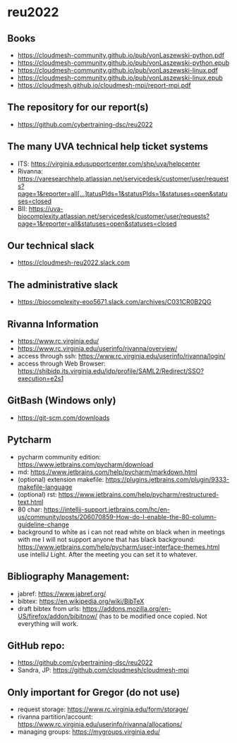 # reu2022

## Books

* <https://cloudmesh-community.github.io/pub/vonLaszewski-python.pdf>
* <https://cloudmesh-community.github.io/pub/vonLaszewski-python.epub>
* <https://cloudmesh-community.github.io/pub/vonLaszewski-linux.pdf>
* <https://cloudmesh-community.github.io/pub/vonLaszewski-linux.epub>
* <https://cloudmesh.github.io/cloudmesh-mpi/report-mpi.pdf>

## The repository for our report(s)

* <https://github.com/cybertraining-dsc/reu2022>

## The many UVA technical help ticket systems

* ITS: <https://virginia.edusupportcenter.com/shp/uva/helpcenter>
* Rivanna: <https://varesearchhelp.atlassian.net/servicedesk/customer/user/requests?page=1&reporter=all[…]tatusPIds=1&statusPIds=1&statuses=open&statuses=closed>
* BII: <https://uva-biocomplexity.atlassian.net/servicedesk/customer/user/requests?page=1&reporter=all&statuses=open&statuses=closed>

## Our technical slack

* <https://cloudmesh-reu2022.slack.com>

## The administrative slack

- <https://biocomplexity-eoo5671.slack.com/archives/C031CR0B2QG>

## Rivanna Information

* <https://www.rc.virginia.edu/>
* <https://www.rc.virginia.edu/userinfo/rivanna/overview/>
* access through ssh: <https://www.rc.virginia.edu/userinfo/rivanna/login/>
* access through Web Browser: <https://shibidp.its.virginia.edu/idp/profile/SAML2/Redirect/SSO?execution=e2s1>

## GitBash (Windows only)

* <https://git-scm.com/downloads>

## Pytcharm

* pycharm community edition: <https://www.jetbrains.com/pycharm/download>
* md: <https://www.jetbrains.com/help/pycharm/markdown.html>
* (optional) extension makefile: <https://plugins.jetbrains.com/plugin/9333-makefile-language>
* (optional) rst: <https://www.jetbrains.com/help/pycharm/restructured-text.html>
* 80 char: <https://intellij-support.jetbrains.com/hc/en-us/community/posts/206070859-How-do-I-enable-the-80-column-guideline-change>
* background to white as i can not read white on black when in meetings with me I will not support anyone that has black background: <https://www.jetbrains.com/help/pycharm/user-interface-themes.html> use intelliJ Light. After the meeting you can set it to whatever.

## Bibliography Management:

* jabref: <https://www.jabref.org/>
* bibtex: <https://en.wikipedia.org/wiki/BibTeX>
* draft bibtex from urls: <https://addons.mozilla.org/en-US/firefox/addon/bibitnow/> (has to be modified once copied. Not everything will work.

## GitHub repo:

* <https://github.com/cybertraining-dsc/reu2022>
* Sandra, JP: <https://github.com/cloudmesh/cloudmesh-mpi>

## Only important for Gregor (do not use)

* request storage: <https://www.rc.virginia.edu/form/storage/>
* rivanna partition/account: <https://www.rc.virginia.edu/userinfo/rivanna/allocations/>
* managing groups: <https://mygroups.virginia.edu/>
